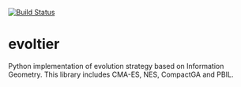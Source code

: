 [![Build Status](https://travis-ci.org/satuma777/evoltier.svg?branch=master)](https://travis-ci.org/satuma777/evoltier)

# evoltier
Python implementation of evolution strategy based on Information Geometry. This library includes CMA-ES, NES, CompactGA and PBIL. 
